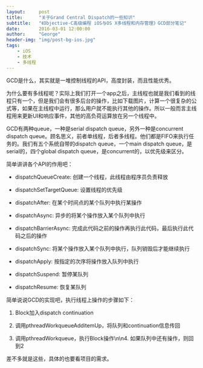 ```yaml
---
layout:     post
title:      "关于Grand Central Dispatch的一些知识"
subtitle:   "《Objective-C高级编程 iOS与OS X多线程和内存管理》GCD部分笔记"
date:       2016-03-01 12:00:00
author:     "George"
header-img: "img/post-bg-ios.jpg"
tags:
    - iOS
    - 技术
    - 多线程
---
```


GCD是什么，其实就是一堆控制线程的API，高度封装，而且性能优秀。

为什么要有多线程呢？实际上我们打开一个app之后，主线程也就是我们看到的线程只有一个，但是我们会有很多后台的操作，比如下载图片，计算一个很复杂的公式等，如果在主线程中运行，那么用户就不能执行其他的操作。所以一般而言主线程用来更新UI和响应事件，其他的高负荷运算放在另一个线程中。

GCD有两种queue，一种是serial dispatch queue，另外一种是concurrent dispatch queue。顾名思义，前者单线程，后者多线程。他们都是FIFO来执行任务的。我们有五个系统自带的dispatch queue，一个main dispatch queue，是serial的，四个global dispatch queue，是concurrent的，以优先级来区分。

简单讲讲各个API的作用吧：

- dispatchQueueCreate: 创建一个线程，此线程由程序员负责释放

- dispatchSetTargetQueue: 设置线程的优先级

- dispatchAfter: 在某个时间点的某个队列中执行某操作

- dispatchAsync: 异步的将某个操作放入某个队列中执行

- dispatchBarrierAsync: 完成此代码之前的操作再执行此代码，最后执行此代码之后的操作

- dispatchSync: 将某个操作放入某个队列中执行，队列销毁后才能继续执行

- dispatchApply: 按指定的次序将操作放入队列中执行

- dispatchSuspend: 暂停某队列

- dispatchResume: 恢复某队列

简单说说GCD的实现吧，执行线程上操作的步骤如下：

1. Block加入dispatch continuation

2. 调用pthreadWorkqueueAdditemUp，将队列和continuation信息传回

3. 调用pthreadWorkqueue，执行Block操作\n\n4. 如果队列中还有操作，则回到2

差不多就是这些，具体的也要看项目的需求。

